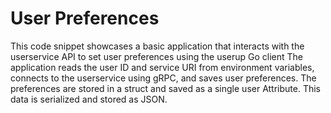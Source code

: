 # User Preferences

This code snippet showcases a basic application that interacts with the userservice API to set user preferences using the userup Go client The application reads the user ID and service URI from environment variables, connects to the userservice using gRPC, and saves user preferences.
The preferences are stored in a struct and saved as a single user Attribute. This data is serialized and stored as JSON.

